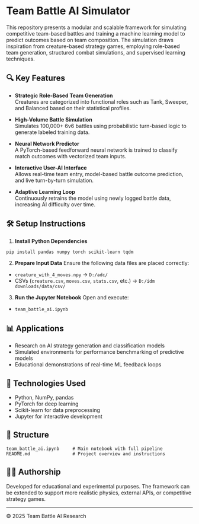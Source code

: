 # Team Battle AI Simulator

This repository presents a modular and scalable framework for simulating competitive team-based battles and training a machine learning model to predict outcomes based on team composition. The simulation draws inspiration from creature-based strategy games, employing role-based team generation, structured combat simulations, and supervised learning techniques.

## 🔍 Key Features

- **Strategic Role-Based Team Generation**  
  Creatures are categorized into functional roles such as Tank, Sweeper, and Balanced based on their statistical profiles.

- **High-Volume Battle Simulation**  
  Simulates 100,000+ 6v6 battles using probabilistic turn-based logic to generate labeled training data.

- **Neural Network Predictor**  
  A PyTorch-based feedforward neural network is trained to classify match outcomes with vectorized team inputs.

- **Interactive User-AI Interface**  
  Allows real-time team entry, model-based battle outcome prediction, and live turn-by-turn simulation.

- **Adaptive Learning Loop**  
  Continuously retrains the model using newly logged battle data, increasing AI difficulty over time.

## 🛠️ Setup Instructions

1. **Install Python Dependencies**
```bash
pip install pandas numpy torch scikit-learn tqdm
```

2. **Prepare Input Data**
Ensure the following data files are placed correctly:
- `creature_with_4_moves.npy` → `D:/adc/`
- CSVs (`creature.csv`, `moves.csv`, `stats.csv`, etc.) → `D:/idm downloads/data/csv/`

3. **Run the Jupyter Notebook**
Open and execute:
- `team_battle_ai.ipynb`

## 📊 Applications

- Research on AI strategy generation and classification models
- Simulated environments for performance benchmarking of predictive models
- Educational demonstrations of real-time ML feedback loops

## 🧠 Technologies Used

- Python, NumPy, pandas
- PyTorch for deep learning
- Scikit-learn for data preprocessing
- Jupyter for interactive development

## 📁 Structure

```
team_battle_ai.ipynb     # Main notebook with full pipeline
README.md                # Project overview and instructions
```

## 🧑‍🔬 Authorship

Developed for educational and experimental purposes. The framework can be extended to support more realistic physics, external APIs, or competitive strategy games.

---

© 2025 Team Battle AI Research
